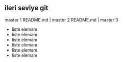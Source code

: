 ## ileri seviye git
master 1
README.md | master 2 
README.md | master 3

- liste elemanı
- liste elemanı
- liste elemanı
- liste elemanı
- liste elemanı
- liste elemanı



